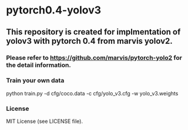 # pytorch0.4-yolov3
## This repository is created for implmentation of yolov3 with pytorch 0.4 from marvis yolov2.

### Please refer to https://github.com/marvis/pytorch-yolo2 for the detail information.

### Train your own data

python train.py -d cfg/coco.data -c cfg/yolo_v3.cfg -w yolo_v3.weights

### License

MIT License (see LICENSE file).

